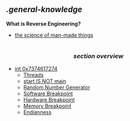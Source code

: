 ## ___.general-knowledge___

__What is Reverse Engineering?__
* [the science of man-made things](https://medium.com/@againsthimself/in-defense-of-reverse-engineering-e07fe19b26c)

#
### *<p align='center'> section overview </p>*

* [int 0x7374617274](int_0x7374617274.md)
  * [Threads](int_0x7374617274.md#Threads)
  * [start IS NOT main](int_0x7374617274.md)
  * [Random Number Generator](int_0x7374617274.md)
  * [Software Breakpoint](int_0x7374617274.md)
  * [Hardware Breakpoint](int_0x7374617274.md)
  * [Memory Breakpoint](int_0x7374617274.md)
  * [Endianness](int_0x7374617274.md)
